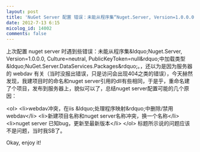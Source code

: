 ```yaml
---
layout: post
title: 'NuGet Server 配置 错误：未能从程序集“Nuget.Server, Version=1.0.0.0, Culture=neutral, PublicKeyToken=null”中加载类型“NuGet.Server.DataServices.Packages”'
date: 2012-7-13 6:15
micolog_id: 14002
comments: false
---
```

上次配置 nuget server 时遇到些错误：未能从程序集&amp;ldquo;Nuget.Server, Version=1.0.0.0, Culture=neutral, PublicKeyToken=null&amp;rdquo;中加载类型&amp;ldquo;NuGet.Server.DataServices.Packages&amp;rdquo;。，还以为是因为服务器的 webdav 有关（当时没报出错误，只是访问会出现404之类的错误），今天赫然发现，我建项目时的命名和nuget server引用的dll有些相同，于是乎，重命名建了个项目，发布到服务器上，貌似可以了，总结nuget server配置可能的几个原因：

&lt;ol&gt;
&lt;li&gt;webdav冲突，在iis &amp;ldquo;处理程序映射&amp;rdquo;中删除/禁用 webdav&lt;/li&gt;
&lt;li&gt;新建项目名称和nuget server名称冲突，换一个名称&lt;/li&gt;
&lt;li&gt;nuget server 已知bug，更新至最新版本&lt;/li&gt;
&lt;/ol&gt;
标题所示说的问题应该不是问题，当时我SB了。

Okay, enjoy it!
